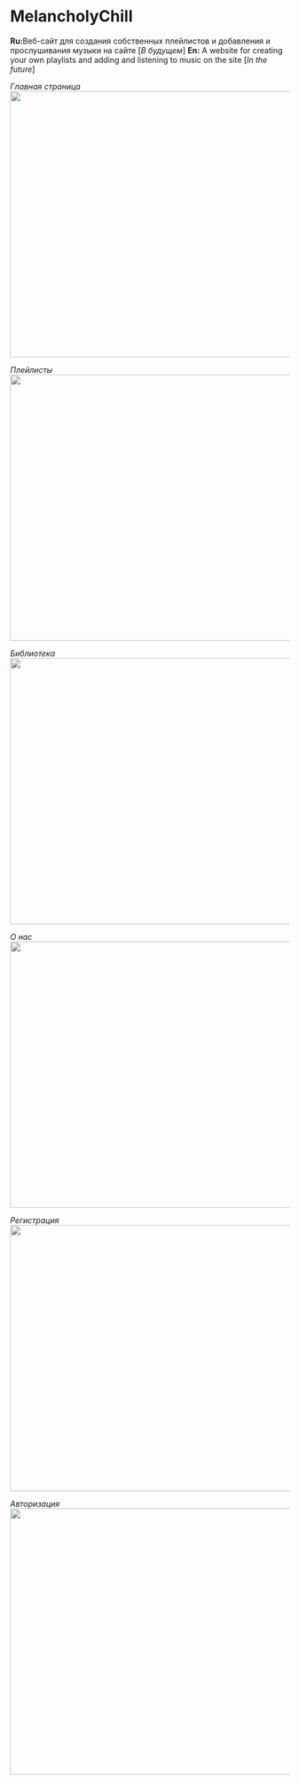 <h1>MelancholyChill</h1>

<b>Ru:</b>Веб-сайт для создания собственных плейлистов и добавления и прослушивания музыки на сайте [*В будущем*]
<b>En:</b> A website for creating your own playlists and adding and listening to music on the site [*In the future*]<br>

*Главная страница*
<img width="680" height="480" src="https://user-images.githubusercontent.com/45318496/166193439-3fbbce23-c120-4a46-9d0d-d4bff1c71c76.png">

*Плейлисты*
<img width="680" height="480" src="https://user-images.githubusercontent.com/45318496/166193563-92de8c05-1d1f-45b3-afec-c7a918ca76bc.png">

*Библиотека*
<img width="680" height="480" src="https://user-images.githubusercontent.com/45318496/166193597-9fdb72ce-7f5b-4595-9ec6-b8173c64eeb3.png">

*О нас*
<img width="680" height="480" src="https://user-images.githubusercontent.com/45318496/166193640-19577a2f-9fc6-46cd-99a2-a73f1ab70290.png">

*Регистрация*
<img width="680" height="480" src="https://user-images.githubusercontent.com/45318496/166193702-5c112bd9-241b-49e5-a9f3-3d1d5b363faf.png">

*Авторизация*
<img width="680" height="480" src="https://user-images.githubusercontent.com/45318496/166193673-b9fd7ddf-f04b-4c35-bc3e-a241de7b6179.png">
